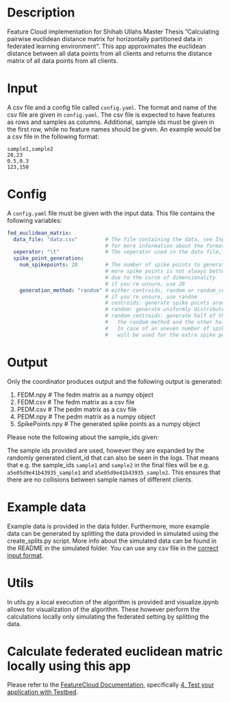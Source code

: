 # Description
Feature Cloud implementation for Shihab Ullahs Master Thesis
”Calculating pairwise euclidean distance matrix for horizontally partitioned data in federated learning environment".
This app approximates the euclidean distance between all data points from all clients and returns the distance matrix 
of all data points from all clients.

# Input
A csv file and a config file called `config.yaml`. The format and name of the csv file 
are given in `config.yaml`.
The csv file is expected to have features as rows and samples as columns.
Additional, sample ids must be given in the first row, while no feature names should 
be given. An example would be a csv file in the following format:
```
sample1,sample2
20,23
0.5,0.3
123,150
```

# Config
A `config.yaml` file must be given with the input data. This file contains the 
following variables:
```yaml
fed_euclidean_matrix:
  data_file: "data.csv"         # The file containing the data, see Input
                                # for more information about the format
  seperator: "\t"               # The seperator used in the data file, use \t for tabs
  spike_point_generation:
    num_spikepoints: 20         # The number of spike points to generate
                                # more spike points is not always better 
                                # due to the curse of dimensionality 
                                # if you're unsure, use 20
    generation_method: "random" # either centroids, random or random_centroids
                                # if you're unsure, use random
                                # centroids: generate spike points around centroids
                                # random: generate uniformly distributed random spike points
                                # random_centroids: generate half of the spike points using 
                                #   the random method and the other half using the centroids method.
                                #   In case of an uneven number of spike points, the random method
                                #   will be used for the extra spike point.
```

# Output
Only the coordinator produces output and the following output is generated:
1. FEDM.npy         # The fedm matrix as a numpy object 
2. FEDM.csv         # The fedm matrix as a csv file
3. PEDM.csv         # The pedm matrix as a csv file 
4. PEDM.npy         # The pedm matrix as a numpy object
5. SpikePoints.npy  # The generated spike points as a numpy object

Please note the following about the sample_ids given:

The sample ids provided are used, however they are expanded by the randomly generated client_id that can also be seen in the logs.
That means that e.g. the sample_ids `sample1` and `sample2` in the final files will be e.g.
`a5e05d9e41b43935_sample1` and `a5e05d9e41b43935_sample2`. 
This ensures that there are no collisions between sample names of different clients.

# Example data
Example data is provided in the data folder. Furthermore, more example data can
be generated by splitting the data provided in simulated using the create_splits.py script.
More info about the simulated data can be found in the README in the simulated folder.
You can use any csv file in the [correct input format](#input).

# Utils
In utils.py a local execution of the algorithm is provided and visualize.ipynb allows for visualization of the algorithm. 
These however perform the calculations locally only simulating the federated setting by splitting the data. 

# Calculate federated euclidean matric locally using this app
Please refer to the [FeatureCloud Documentation](https://featurecloud.ai/assets/developer_documentation/index.html), specifically [4. Test your application with Testbed](https://featurecloud.ai/assets/developer_documentation/getting_started.html#application-development).